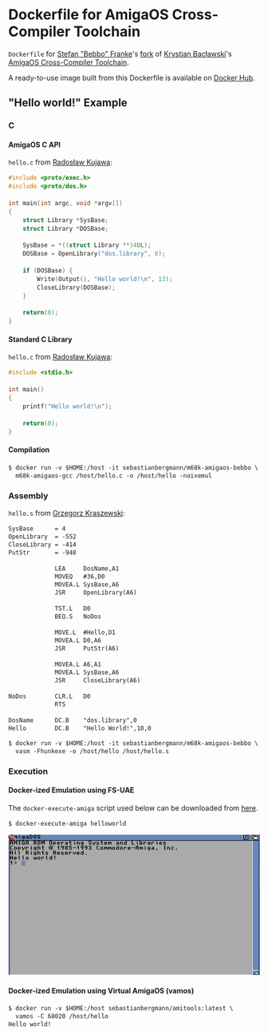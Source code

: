 # Dockerfile for AmigaOS Cross-Compiler Toolchain

`Dockerfile` for [Stefan "Bebbo" Franke](https://github.com/bebbo)'s [fork](https://github.com/bebbo/amigaos-cross-toolchain) of [Krystian Bacławski](https://github.com/cahirwpz)'s [AmigaOS Cross-Compiler Toolchain](https://github.com/cahirwpz/amigaos-cross-toolchain).

A ready-to-use image built from this Dockerfile is available on [Docker Hub](https://hub.docker.com/r/sebastianbergmann/m68k-amigaos-bebbo/).


## "Hello world!" Example

### C

#### AmigaOS C API

`hello.c` from [Radosław Kujawa](https://github.com/Sakura-IT/Amiga-programming-examples/tree/master/C/hello-world-amiga):

```c
#include <proto/exec.h>
#include <proto/dos.h>

int main(int argc, void *argv[])
{
    struct Library *SysBase;
    struct Library *DOSBase;

    SysBase = *((struct Library **)4UL);
    DOSBase = OpenLibrary("dos.library", 0);

    if (DOSBase) {
        Write(Output(), "Hello world!\n", 13);
        CloseLibrary(DOSBase);
    }

    return(0);
}
```


#### Standard C Library

`hello.c` from [Radosław Kujawa](https://github.com/Sakura-IT/Amiga-programming-examples/tree/master/C/hello-world):

```c
#include <stdio.h>

int main()
{
    printf("Hello world!\n");

    return(0);
}
```


#### Compilation

```
$ docker run -v $HOME:/host -it sebastianbergmann/m68k-amigaos-bebbo \
  m68k-amigaos-gcc /host/hello.c -o /host/hello -noixemul
```


### Assembly

`hello.s` from [Grzegorz Kraszewski](https://github.com/Sakura-IT/Amiga-programming-examples/tree/master/ASM/HelloWorld):

```assembly
SysBase      = 4
OpenLibrary  = -552
CloseLibrary = -414
PutStr       = -948

             LEA     DosName,A1
             MOVEQ   #36,D0
             MOVEA.L SysBase,A6
             JSR     OpenLibrary(A6)

             TST.L   D0
             BEQ.S   NoDos

             MOVE.L  #Hello,D1
             MOVEA.L D0,A6
             JSR     PutStr(A6)

             MOVEA.L A6,A1
             MOVEA.L SysBase,A6
             JSR     CloseLibrary(A6)

NoDos        CLR.L   D0
             RTS

DosName      DC.B    "dos.library",0
Hello        DC.B    "Hello World!",10,0
```

```
$ docker run -v $HOME:/host -it sebastianbergmann/m68k-amigaos-bebbo \
  vasm -Fhunkexe -o /host/hello /host/hello.s
```

### Execution

#### Docker-ized Emulation using FS-UAE

The `docker-execute-amiga` script used below can be downloaded from [here](https://raw.githubusercontent.com/sebastianbergmann/docker-execute-amiga/master/docker-execute-amiga.sh).

```
$ docker-execute-amiga helloworld
```

![Screenshot](screenshot.png)


#### Docker-ized Emulation using Virtual AmigaOS (vamos)

```
$ docker run -v $HOME:/host sebastianbergmann/amitools:latest \
  vamos -C 68020 /host/hello
Hello world!
```

